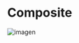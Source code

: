 # Composite
![imagen](https://github.com/user-attachments/assets/5606452b-c567-4651-810f-1d180ce46e8e)
